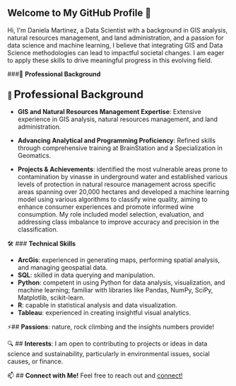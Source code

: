 ## Welcome to My GitHub Profile 👋

Hi, I'm Daniela Martinez, a Data Scientist with a background in GIS analysis, natural resources management, and land administration, and a passion for data science and machine learning, I believe that integrating GIS and Data Science methodologies can lead to impactful societal changes. I am eager to apply these skills to drive meaningful progress in this evolving field.

###💼 **Professional Background**
### 💼 <span style="font-size:24px;">Professional Background</span>


- **GIS and Natural Resources Management Expertise**: Extensive experience in GIS analysis, natural resources management, and land administration.

- **Advancing Analytical and Programming Proficiency**: Refined skills through comprehensive training at BrainStation and a Specialization in Geomatics.

- **Projects & Achievements**: identified the most vulnerable areas prone to contamination by vinasse in underground water and established various levels of protection in natural resource management across specific areas spanning over 20,000 hectares and developed a machine learning model using various algorithms to classify wine quality, aiming to enhance consumer experiences and promote informed wine consumption. My role included model selection, evaluation, and addressing class imbalance to improve accuracy and precision in the classification.

🛠 ### **Technical Skills**

- **ArcGis**: experienced in generating maps, performing spatial analysis, and managing geospatial data.
- **SQL**: skilled in data querying and manipulation.
- **Python**: competent in using Python for data analysis, visualization, and machine learning; familiar with libraries like Pandas, NumPy, SciPy, Matplotlib, scikit-learn.
- **R**: capable in statistical analysis and data visualization.
- **Tableau**: experienced in creating insightful visual analytics.

⚡## **Passions**: nature, rock climbing and the insights numbers provide!

🔍 ## **Interests**: I am open to contributing to projects or ideas in data science and sustainability, particularly in environmental issues, social causes, or finance.

📫 ## **Connect with Me!**
Feel free to reach out and [connect!](www.linkedin.com/in/danielamartinezli)
